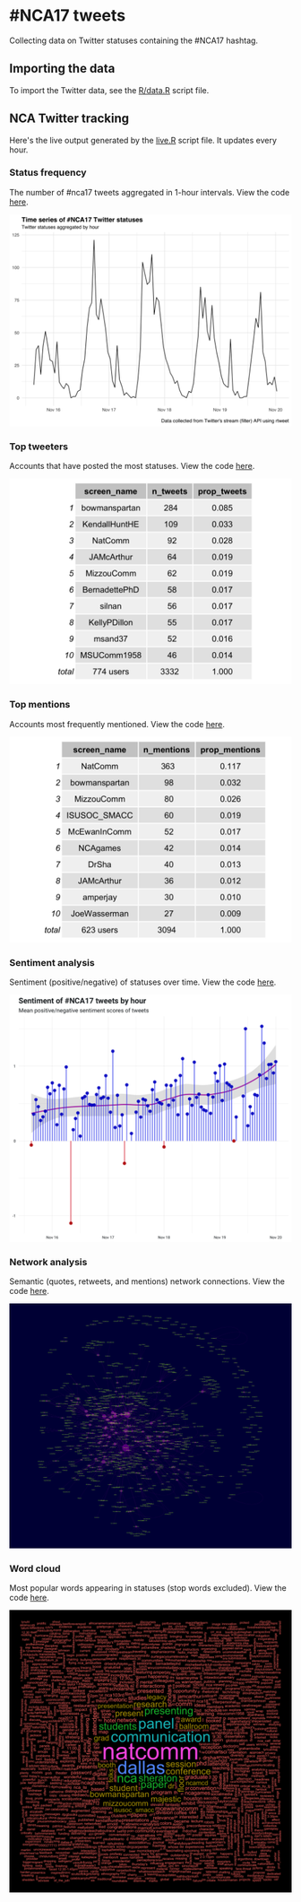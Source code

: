# #NCA17 tweets
Collecting data on Twitter statuses containing the #NCA17 hashtag.

## Importing the data
To import the Twitter data, see the [R/data.R](R/data.R) script file.

## NCA Twitter tracking
Here's the live output generated by the [live.R](live.R) script
file. It updates every hour.

### Status frequency
The number of #nca17 tweets aggregated in 1-hour intervals. View the
code [here](R/time_series.R).

![](nca17-ts.png)

### Top tweeters
Accounts that have posted the most statuses. View the code
[here](R/freq_tables.R).

![](nca17-usrs.png)

### Top mentions
Accounts most frequently mentioned. View the code
[here](R/freq_tables.R).

![](nca17-ats.png)

### Sentiment analysis
Sentiment (positive/negative) of statuses over time. View the code
[here](R/sentiment_analysis.R).

![](nca17-sa.png)

### Network analysis
Semantic (quotes, retweets, and mentions) network connections. View
the code [here](R/network_analysis.R).

![](nca17-network.png)

### Word cloud
Most popular words appearing in statuses (stop words excluded). View
the code [here](R/word_cloud.R).

![](nca17-wc.png)
